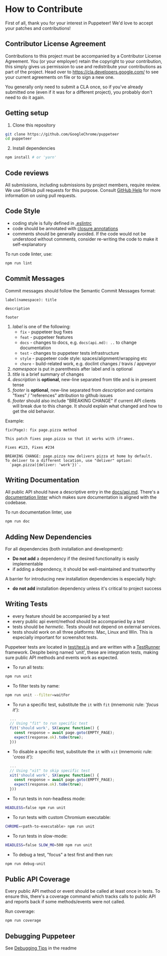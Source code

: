 # How to Contribute

First of all, thank you for your interest in Puppeteer!
We'd love to accept your patches and contributions!

## Contributor License Agreement

Contributions to this project must be accompanied by a Contributor License
Agreement. You (or your employer) retain the copyright to your contribution,
this simply gives us permission to use and redistribute your contributions as
part of the project. Head over to <https://cla.developers.google.com/> to see
your current agreements on file or to sign a new one.

You generally only need to submit a CLA once, so if you've already submitted one
(even if it was for a different project), you probably don't need to do it
again.

## Getting setup

1. Clone this repository

```bash
git clone https://github.com/GoogleChrome/puppeteer
cd puppeteer
```

2. Install dependencies

```bash
npm install # or 'yarn'
```

## Code reviews

All submissions, including submissions by project members, require review. We
use GitHub pull requests for this purpose. Consult
[GitHub Help](https://help.github.com/articles/about-pull-requests/) for more
information on using pull requests.

## Code Style

- coding style is fully defined in [.eslintrc](https://github.com/GoogleChrome/puppeteer/blob/master/.eslintrc.js)
- code should be annotated with [closure annotations](https://github.com/google/closure-compiler/wiki/Annotating-JavaScript-for-the-Closure-Compiler)
- comments should be generally avoided. If the code would not be understood without comments, consider re-writing the code to make it self-explanatory

To run code linter, use:

```bash
npm run lint
```

## Commit Messages

Commit messages should follow the Semantic Commit Messages format:

```
label(namespace): title

description

footer
```

1. *label* is one of the following:
    - `fix` - puppeteer bug fixes
    - `feat` - puppeteer features
    - `docs` - changes to docs, e.g. `docs(api.md): ..` to change documentation
    - `test` - changes to puppeteer tests infrastructure
    - `style` - puppeteer code style: spaces/alignment/wrapping etc
    - `chore` - build-related work, e.g. doclint changes / travis / appveyor
1. *namespace* is put in parenthesis after label and is optional
2. *title* is a brief summary of changes
3. *description* is **optional**, new-line separated from title and is in present tense
4. *footer* is **optional**, new-line separated from *description* and contains "fixes" / "references" attribution to github issues
5. *footer* should also include "BREAKING CHANGE" if current API clients will break due to this change. It should explain what changed and how to get the old behavior.

Example:

```
fix(Page): fix page.pizza method

This patch fixes page.pizza so that it works with iframes.

Fixes #123, Fixes #234

BREAKING CHANGE: page.pizza now delivers pizza at home by default.
To deliver to a different location, use "deliver" option:
  `page.pizza({deliver: 'work'})`.
```

## Writing Documentation

All public API should have a descriptive entry in the [docs/api.md](https://github.com/GoogleChrome/puppeteer/blob/master/docs/api.md). There's a [documentation linter](https://github.com/GoogleChrome/puppeteer/tree/master/utils/doclint) which makes sure documentation is aligned with the codebase.

To run documentation linter, use

```bash
npm run doc
```

## Adding New Dependencies

For all dependencies (both installation and development):
- **Do not add** a dependency if the desired functionality is easily implementable
- if adding a dependency, it should be well-maintained and trustworthy

A barrier for introducing new installation dependencies is especially high:
- **do not add** installation dependency unless it's critical to project success

## Writing Tests

- every feature should be accompanied by a test
- every public api event/method should be accompanied by a test
- tests should be *hermetic*. Tests should not depend on external services.
- tests should work on all three platforms: Mac, Linux and Win. This is especially important for screenshot tests.

Puppeteer tests are located in [test/test.js](https://github.com/GoogleChrome/puppeteer/blob/master/test/test.js)
and are written with a [TestRunner](https://github.com/GoogleChrome/puppeteer/tree/master/utils/testrunner) framework.
Despite being named 'unit', these are integration tests, making sure public API methods and events work as expected.

- To run all tests:

```bash
npm run unit
```

- To filter tests by name:

```bash
npm run unit --filter=waitFor
```

- To run a specific test, substitute the `it` with `fit` (mnemonic rule: '*focus it*'):

```js
  ...
  // Using "fit" to run specific test
  fit('should work', SX(async function() {
    const response = await page.goto(EMPTY_PAGE);
    expect(response.ok).toBe(true);
  }))
```

- To disable a specific test, substitute the `it` with `xit` (mnemonic rule: '*cross it*'):

```js
  ...
  // Using "xit" to skip specific test
  xit('should work', SX(async function() {
    const response = await page.goto(EMPTY_PAGE);
    expect(response.ok).toBe(true);
  }))
```

- To run tests in non-headless mode:

```bash
HEADLESS=false npm run unit
```

- To run tests with custom Chromium executable:

```bash
CHROME=<path-to-executable> npm run unit
```

- To run tests in slow-mode:

```bash
HEADLESS=false SLOW_MO=500 npm run unit
```

- To debug a test, "focus" a test first and then run:

```bash
npm run debug-unit
```

## Public API Coverage

Every public API method or event should be called at least once in tests. To ensure this, there's a coverage command which tracks calls to public API and reports back if some methods/events were not called.

Run coverage:

``` bash
npm run coverage
```

## Debugging Puppeteer

See [Debugging Tips](README.md#debugging-tips) in the readme

